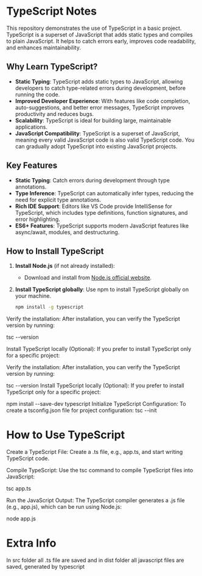 # TypeScript Notes

This repository demonstrates the use of TypeScript in a basic project. TypeScript is a superset of JavaScript that adds static types and compiles to plain JavaScript. It helps to catch errors early, improves code readability, and enhances maintainability.

## Why Learn TypeScript?

- **Static Typing**: TypeScript adds static types to JavaScript, allowing developers to catch type-related errors during development, before running the code.
- **Improved Developer Experience**: With features like code completion, auto-suggestions, and better error messages, TypeScript improves productivity and reduces bugs.
- **Scalability**: TypeScript is ideal for building large, maintainable applications.
- **JavaScript Compatibility**: TypeScript is a superset of JavaScript, meaning every valid JavaScript code is also valid TypeScript code. You can gradually adopt TypeScript into existing JavaScript projects.

## Key Features

- **Static Typing**: Catch errors during development through type annotations.
- **Type Inference**: TypeScript can automatically infer types, reducing the need for explicit type annotations.
- **Rich IDE Support**: Editors like VS Code provide IntelliSense for TypeScript, which includes type definitions, function signatures, and error highlighting.
- **ES6+ Features**: TypeScript supports modern JavaScript features like async/await, modules, and destructuring.

## How to Install TypeScript

1. **Install Node.js** (if not already installed):
   - Download and install from [Node.js official website](https://nodejs.org/).

2. **Install TypeScript globally**:
   Use npm to install TypeScript globally on your machine.
   ```bash
   npm install -g typescript

Verify the installation: After installation, you can verify the TypeScript version by running:

tsc --version

Install TypeScript locally (Optional): If you prefer to install TypeScript only for a specific project:

Verify the installation: After installation, you can verify the TypeScript version by running:



tsc --version
Install TypeScript locally (Optional): If you prefer to install TypeScript only for a specific project:

npm install --save-dev typescript
Initialize TypeScript Configuration: To create a tsconfig.json file for project configuration:
tsc --init

# How to Use TypeScript

Create a TypeScript File: Create a .ts file, e.g., app.ts, and start writing TypeScript code.

Compile TypeScript: Use the tsc command to compile TypeScript files into JavaScript:

tsc app.ts

Run the JavaScript Output: The TypeScript compiler generates a .js file (e.g., app.js), which can be run using Node.js:

node app.js

# Extra Info

In src folder all .ts file are saved and in dist folder all javascript files are saved, generated by typescript